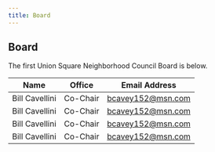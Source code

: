 ```yaml
---
title: Board
---
```

## Board

The first Union Square Neighborhood Council Board is below.

| Name           | Office                                      | Email Address                         |
|----------------|---------------------------------------------|---------------------------------------|
| Bill Cavellini | Co-Chair  | bcavey152@msn.com               |
| Bill Cavellini | Co-Chair  | bcavey152@msn.com               |
| Bill Cavellini | Co-Chair  | bcavey152@msn.com               |
| Bill Cavellini | Co-Chair  | bcavey152@msn.com               |
